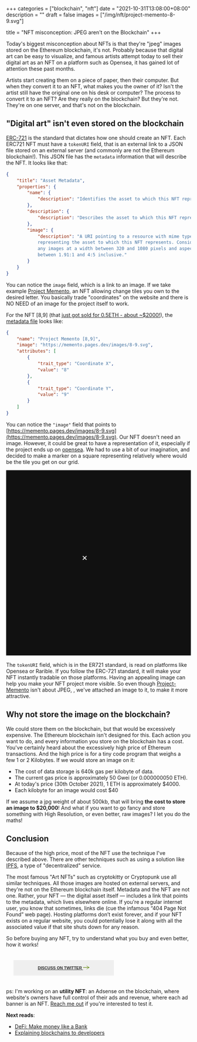 +++
categories = ["blockchain", "nft"]
date = "2021-10-31T13:08:00+08:00"
description = ""
draft = false
images = ["/img/nft/project-memento-8-9.svg"]

title = "NFT misconception: JPEG aren't on the Blockchain"
+++

Today's biggest misconception about NFTs is that they're "jpeg" images stored on the Ethereum blockchain, it's not. Probably because that digital art can be easy to visualize, and famous artists attempt today to sell their digital art as an NFT on a platform such as Opensea, it has gained lot of attention these past months. 

Artists start creating them on a piece of paper, then their computer. But when they convert it to an NFT, what makes you the owner of it? Isn't the artist still have the original one on his desk or computer? The process to convert it to an NFT? Are they really on the blockchain? But they're not. They're on one server, and that's not on the blockchain. 


## "Digital art" isn't even stored on the blockchain

[ERC-721](https://eips.ethereum.org/EIPS/eip-721#implementations) is the standard that dictates how one should create an NFT. Each ERC721 NFT must have a `tokenURI` field, that is an external link to a JSON file stored on an external server (and commonly are not the Ethereum blockchain!). This JSON file has the `metadata` information that will describe the NFT. It looks like that: 

```json
{
    "title": "Asset Metadata",
    "properties": {
        "name": {
            "description": "Identifies the asset to which this NFT represents"
        },
        "description": {
            "description": "Describes the asset to which this NFT represents"
        },
        "image": {
            "description": "A URI pointing to a resource with mime type image/* 
            representing the asset to which this NFT represents. Consider making 
            any images at a width between 320 and 1080 pixels and aspect ratio 
            between 1.91:1 and 4:5 inclusive."
        }
    }
}
```

You can notice the `image` field, which is a link to an image. If we take example [Project Memento](https://project-memento.com/), an NFT allowing change tiles you own to the desired letter. You basically trade "coordinates" on the website and there is NO NEED of an image for the project itself to work. 

For the NFT [8,9] (that [just got sold for 0.5ETH - about ~$2000!](https://etherscan.io/tx/0x5b9eb844062c9806e4fd5c831d26ad0c76466cc4d62d46610d5f4efbd1035cac)), the [metadata file](https://project-memento.com/metadata/8-9.json) looks like:  
```json
{
    "name": "Project Memento [8,9]",
    "image": "https://memento.pages.dev/images/8-9.svg",
    "attributes": [
        {
            "trait_type": "Coordinate X",
            "value": "8"
        },
        {
            "trait_type": "Coordinate Y",
            "value": "9"
        }
    ]
}
```
 You can notice the `"image"` field that points to [https://memento.pages.dev/images/8-9.svg](https://memento.pages.dev/images/8-9.svg). Our NFT doesn't need an image. However, it could be great to have a representation of it, especially if the project ends up on [opensea](https://opensea.io/collection/project-memento). We had to use a bit of our imagination, and decided to make a marker on a square representing relatively where would be the tile you get on our grid. 


![Memento representation](/img/nft/project-memento-8-9.svg)

The `tokenURI` field, which is in the ER721 standard, is read on platforms like Opensea or Rarible. If you follow the ERC-721 standard, it will make your NFT instantly tradable on those platforms. Having an appealing image can help you make your NFT project more visible. So even though [Project-Memento](https://project-memento.com/) isn't about JPEG, , we've attached an image to it, to make it more attractive.

<!-- ## What could go wrong? -->


## Why not store the image on the blockchain?
We could store them on the blockchain, but that would be excessively expensive. The Ethereum blockchain isn't designed for this. Each action you want to do, and every information you store on the blockchain has a cost. You've certainly heard about the excessively high price of Ethereum transactions. And the high price is for a tiny code program that weighs a few 1 or 2 Kilobytes.  If we would store an image on it: 

- The cost of data storage is 640k gas per kilobyte of data.
- The current gas price is approximately 50 Gwei (or 0.000000050 ETH).
- At today's price (30th October 2021), 1 ETH is approximately $4000.
- Each kilobyte for an image would cost $40

If we assume a jpg weight of about 500kb, that will bring **the cost to store an image to $20,000**! And what if you want to go fancy and store something with High Resolution, or even better, raw images? I let you do the maths!

## Conclusion

Because of the high price, most of the NFT use the technique I've described above. There are other techniques such as using a solution like [IPFS](https://ipfs.io/), a type of "decentralized" service.  

The most famous "Art NFTs" such as cryptokitty or Cryptopunk use all similar techniques. All those images are hosted on external servers, and they're not on the Ethereum blockchain itself. Metadata and the NFT are not one. Rather, your NFT — the digital asset itself — includes a link that points to the metadata, which lives elsewhere online. If you're a regular internet user, you know that sometimes, links die (cue the infamous “404 Page Not Found” web page). Hosting platforms don’t exist forever, and if your NFT exists on a regular website, you could potentially lose it along with all the associated value if that site shuts down for any reason.

So before buying any NFT, try to understand what you buy and even better, how it works!

<style>
    .Button {
    display: inline-block;
    padding: 14px 15 px;
    text-align: center;
    font-size: 11px;
    font-family: archivo-black,sans-serif;
    line-height: 1.1;
    text-transform: uppercase;
    -webkit-transition: all .2s;
    -o-transition: all .2s;
    transition: all .2s;
    color: #282828;
    background-color: #efefef;
    border: 1px solid #efefef;
    width: 100%;
    max-width: 312px;
    padding-left: 10px;
    padding-right: 10px;
    padding-bottom: 14px;
    padding-top: 14px;
    width: 50%;
    font-weight: bold;
    margin: 20px;
}
    </style>
<div class="w-full overflow-hidden mb-10 md:mb-0 md:px-10 md:w-1/2"><a title="Discuss on Twitter" href="https://twitter.com/intent/tweet?in_reply_to=1457963147885629441" target="_blank" class="Button Button--hasArrow"><span>Discuss on Twitter
<svg width="18" height="10" xmlns="http://www.w3.org/2000/svg" class="icon icon-arrow-left"><path d="M13.922 5.636L9.055 9.455l.72.545C12.892 7.788 14.606 6.758 18 5l-1.134-.585C14.177 3.007 12.496 1.952 9.774 0l-.72.545 4.868 3.819H0v1.272h13.922z" fill="#729426" fill-rule="nonzero"></path></svg></span></a></div>

<!-- <div class=""><a title="View Discussions" href="https://twitter.com/eric_khun/status/1457963147885629441" target="_twitter-20251" class="Button Button--hasArrow"><span>View Discussions
<svg width="18" height="10" xmlns="http://www.w3.org/2000/svg" class="icon icon-arrow-left"><path d="M13.922 5.636L9.055 9.455l.72.545C12.892 7.788 14.606 6.758 18 5l-1.134-.585C14.177 3.007 12.496 1.952 9.774 0l-.72.545 4.868 3.819H0v1.272h13.922z" fill="#729426" fill-rule="nonzero"></path></svg></span></a></div> -->


ps: I'm working on an **utility NFT**: an Adsense on the blockchain, where website's owners have full control of their ads and revenue, where each ad banner is an NFT. [Reach me out](https://twitter.com/eric_khun) if you're interested to test it.

**Next reads**: 

- [DeFi: Make money like a Bank](/posts/defi-make-money-like-a-bank/)
- [Explaining blockchains to developers](/posts/explaining-blockchains-to-developers/)
